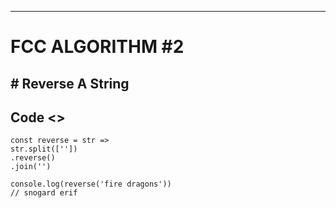 -----------------------------------

# FCC ALGORITHM #2

## # Reverse A String

##  Code <>

    const reverse = str =>
    str.split([''])
    .reverse()
    .join('')

    console.log(reverse('fire dragons'))
    // snogard erif